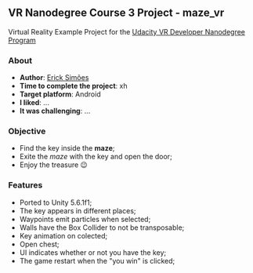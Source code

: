 VR Nanodegree Course 3 Project - maze_vr
-------------------------------------------------------------------------------
Virtual Reality Example Project for the [Udacity VR Developer Nanodegree Program](https://www.udacity.com/course/vr-developer-nanodegree--nd017)

### About
* **Author**: [Erick Simões](https://github.com/ErickSimoes)
* **Time to complete the project**: xh
* **Target platform**: Android
* **I liked**: ...
* **It was challenging**: ...

### Objective
* Find the key inside the **maze**;
* Exite the *maze* with the key and open the door;
* Enjoy the treasure :wink:

### Features
* Ported to Unity 5.6.1f1;
* The key appears in different places;
* Waypoints emit particles when selected;
* Walls have the Box Collider to not be transposable;
* Key animation on colected;
* Open chest;
* UI indicates whether or not you have the key;
* The game restart when the "you win" is clicked;
